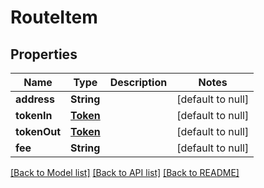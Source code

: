 # RouteItem
## Properties

| Name | Type | Description | Notes |
|------------ | ------------- | ------------- | -------------|
| **address** | **String** |  | [default to null] |
| **tokenIn** | [**Token**](Token.md) |  | [default to null] |
| **tokenOut** | [**Token**](Token.md) |  | [default to null] |
| **fee** | **String** |  | [default to null] |

[[Back to Model list]](../README.md#documentation-for-models) [[Back to API list]](../README.md#documentation-for-api-endpoints) [[Back to README]](../README.md)

